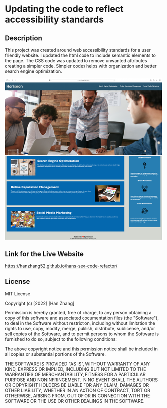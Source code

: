 # Updating the code to reflect accessibility standards

## Description

This project was created around web accessibility standards for a user friendly website. I updated the html code to include semantic elements to the page.
The CSS code was updated to remove unwanted attributes creating a simpler code. Simpler codes helps with organization and better search engine optimization.

![Screen shot of the top portion of the Horiseon website.](/assets/images/top-page-horiseon.png)
![Screen shot of the top portion of the Horiseon website.](/assets/images/bottom-page-horiseon.png)

## Link for the Live Website

https://hanzhang52.github.io/hans-seo-code-refactor/

## License

MIT License

Copyright (c) [2022] [Han Zhang]

Permission is hereby granted, free of charge, to any person obtaining a copy
of this software and associated documentation files (the "Software"), to deal
in the Software without restriction, including without limitation the rights
to use, copy, modify, merge, publish, distribute, sublicense, and/or sell
copies of the Software, and to permit persons to whom the Software is
furnished to do so, subject to the following conditions:

The above copyright notice and this permission notice shall be included in all
copies or substantial portions of the Software.

THE SOFTWARE IS PROVIDED "AS IS", WITHOUT WARRANTY OF ANY KIND, EXPRESS OR
IMPLIED, INCLUDING BUT NOT LIMITED TO THE WARRANTIES OF MERCHANTABILITY,
FITNESS FOR A PARTICULAR PURPOSE AND NONINFRINGEMENT. IN NO EVENT SHALL THE
AUTHORS OR COPYRIGHT HOLDERS BE LIABLE FOR ANY CLAIM, DAMAGES OR OTHER
LIABILITY, WHETHER IN AN ACTION OF CONTRACT, TORT OR OTHERWISE, ARISING FROM,
OUT OF OR IN CONNECTION WITH THE SOFTWARE OR THE USE OR OTHER DEALINGS IN THE
SOFTWARE.
